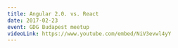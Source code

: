 ```yaml
---
title: Angular 2.0. vs. React
date: 2017-02-23
event: GDG Budapest meetup
videoLink: https://www.youtube.com/embed/NiV3evwl4yY
---
```

